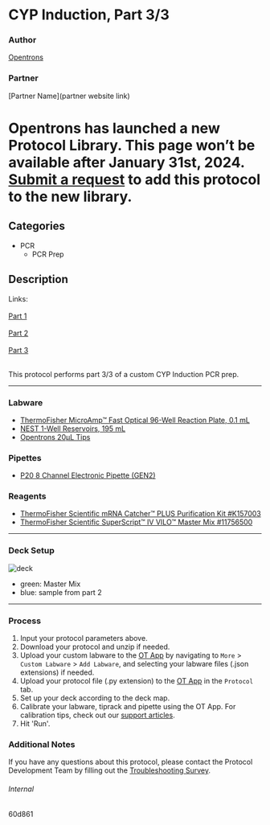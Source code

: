 # CYP Induction, Part 3/3

### Author
[Opentrons](https://opentrons.com/)

### Partner
[Partner Name](partner website link)


# Opentrons has launched a new Protocol Library. This page won’t be available after January 31st, 2024. [Submit a request](https://docs.google.com/forms/d/e/1FAIpQLSdYYp9QCKow4nn0KlCVsMS3HX0eJ0N9O7-erajKvcpT0lWbSg/viewform) to add this protocol to the new library.

## Categories
* PCR
	* PCR Prep

## Description

Links:
<br />
<br />
[Part 1](./60d861)
<br />
<br />
[Part 2](./60d861-2)
<br />
<br />
[Part 3](./60d861-3)
<br />
<br />

This protocol performs part 3/3 of a custom CYP Induction PCR prep.

---

### Labware
* [ThermoFisher MicroAmp™ Fast Optical 96-Well Reaction Plate, 0.1 mL](https://www.thermofisher.com/order/catalog/product/4346907)
* [NEST 1-Well Reservoirs, 195 mL](https://shop.opentrons.com/nest-1-well-reservoirs-195-ml/)
* [Opentrons 20µL Tips](https://shop.opentrons.com/opentrons-20-l-tips-160-racks-800-refills/)

### Pipettes
* [P20 8 Channel Electronic Pipette (GEN2)](https://shop.opentrons.com/8-channel-electronic-pipette/)

### Reagents
* [ThermoFisher Scientific mRNA Catcher™ PLUS Purification Kit #K157003](https://www.thermofisher.com/order/catalog/product/K157003)
* [ThermoFisher Scientific SuperScript™ IV VILO™ Master Mix #11756500](https://www.thermofisher.com/order/catalog/product/11756500)

---

### Deck Setup
![deck](https://opentrons-protocol-library-website.s3.amazonaws.com/custom-README-images/60d861/deck2.png)
* green: Master Mix
* blue: sample from part 2

---

### Process
1. Input your protocol parameters above.
2. Download your protocol and unzip if needed.
3. Upload your custom labware to the [OT App](https://opentrons.com/ot-app) by navigating to `More` > `Custom Labware` > `Add Labware`, and selecting your labware files (.json extensions) if needed.
4. Upload your protocol file (.py extension) to the [OT App](https://opentrons.com/ot-app) in the `Protocol` tab.
5. Set up your deck according to the deck map.
6. Calibrate your labware, tiprack and pipette using the OT App. For calibration tips, check out our [support articles](https://support.opentrons.com/en/collections/1559720-guide-for-getting-started-with-the-ot-2).
7. Hit 'Run'.

### Additional Notes
If you have any questions about this protocol, please contact the Protocol Development Team by filling out the [Troubleshooting Survey](https://protocol-troubleshooting.paperform.co/).

###### Internal
60d861
